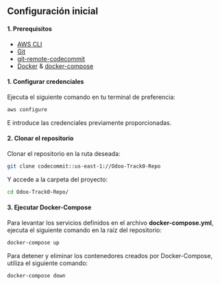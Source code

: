 ## Configuración inicial

#### 1. Prerequisitos
-  [AWS CLI](https://docs.aws.amazon.com/cli/latest/userguide/getting-started-install.html)
-  [Git](https://git-scm.com/book/en/v2/Getting-Started-Installing-Git)
-  [git-remote-codecommit](https://docs.aws.amazon.com/codecommit/latest/userguide/setting-up-git-remote-codecommit.html#setting-up-git-remote-codecommit-install)
-  [Docker](https://docs.docker.com/engine/install/) & [docker-compose](https://docs.docker.com/compose/install/)

#### 1. Configurar credenciales
Ejecuta el siguiente comando en tu terminal de preferencia:
```sh
aws configure
```
E introduce las credenciales previamente proporcionadas.

#### 2. Clonar el repositorio
Clonar el repositorio en la ruta deseada:
```sh
git clone codecommit::us-east-1://Odoo-Track0-Repo
```
Y accede a la carpeta del proyecto:
```sh
cd Odoo-Track0-Repo/
```

#### 3. Ejecutar Docker-Compose
Para levantar los servicios definidos en el archivo **docker-compose.yml**, ejecuta el siguiente comando en la raíz del repositorio:
```sh
docker-compose up
```
Para detener y eliminar los contenedores creados por Docker-Compose, utiliza el siguiente comando:
```sh
docker-compose down
```